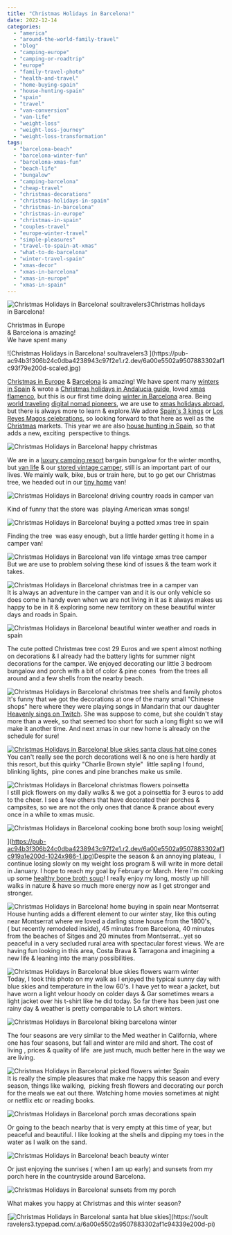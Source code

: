 ```yaml
---
title: "Christmas Holidays in Barcelona!"
date: 2022-12-14
categories: 
  - "america"
  - "around-the-world-family-travel"
  - "blog"
  - "camping-europe"
  - "camping-or-roadtrip"
  - "europe"
  - "family-travel-photo"
  - "health-and-travel"
  - "home-buying-spain"
  - "house-hunting-spain"
  - "spain"
  - "travel"
  - "van-conversion"
  - "van-life"
  - "weight-loss"
  - "weight-loss-journey"
  - "weight-loss-transformation"
tags: 
  - "barcelona-beach"
  - "barcelona-winter-fun"
  - "barcelona-xmas-fun"
  - "beach-life"
  - "bungalow"
  - "camping-barcelona"
  - "cheap-travel"
  - "christmas-decorations"
  - "christmas-holidays-in-spain"
  - "christmas-in-barcelona"
  - "christmas-in-europe"
  - "christmas-in-spain"
  - "couples-travel"
  - "europe-winter-travel"
  - "simple-pleasures"
  - "travel-to-spain-at-xmas"
  - "what-to-do-barcelona"
  - "winter-travel-spain"
  - "xmas-decor"
  - "xmas-in-barcelona"
  - "xmas-in-europe"
  - "xmas-in-spain"
---
```


![Christmas Holidays in Barcelona! soultravelers3 ](https://pub-ac94b3f306b24c0dba4238943c97f2e1.r2.dev/6a00e5502a9507883302af1488b66b200c-scaled-1.jpg)Christmas holidays  
in Barcelona!  
  
Christmas in Europe  
& Barcelona is amazing!  
We have spent many 

<!--more--> ![Christmas Holidays in Barcelona! soultravelers3 ](https://pub-ac94b3f306b24c0dba4238943c97f2e1.r2.dev/6a00e5502a9507883302af1c93f79e200d-scaled.jpg)  
[Christmas in Europe](http://soultravelers3new.local/2009/12/christmas-in-europe-a-photo-fantasy-germany-xmas-markets-uk-scandinavia-nordic-holiday.html) & [Barcelona](http://soultravelers3new.local/2022/05/cheap-furnished-rentals-in-barcelona-beach-resort.html) is amazing! We have spent many [winters in Spain](http://soultravelers3new.local/2009/11/lifestyle-design-a-winter-in-spain-extendedtravel-digitalnomad-miniretirement-4hww-travel.html) & wrote a [Christmas holidays in Andalucia guide](http://soultravelers3new.local/2009/12/how-to-enjoy-family-travel-abroad-at-christmas-digital-nomad-4hww-extended-travel-holidays.html), loved [xmas flamenco](http://soultravelers3new.local/2006/12/flamenco-christ.html), but this is our first time doing [winter in Barcelona](http://soultravelers3new.local/2022/11/best-warm-winter-digital-nomad-destinations-.html#more) area. Being [world traveling](http://soultravelers3new.local/2022/03/retirement-traveling-around-the-world.html) [digital nomad pioneers](http://soultravelers3new.local/2022/09/vacation-vs-full-time-travel-digital-nomad-lifestyle.html#more), we are use to [xmas holidays abroad](http://soultravelers3new.local/2012/12/christmas-travel-to-europe.html), but there is always more to learn & explore.We adore [Spain's 3 kings](https://www.youtube.com/watch?v=1WM_trrS9DM) or [Los Reyes Magos celebrations.](http://soultravelers3new.local/2010/01/3-kings-in-spain-andalusia-festival-tradition-white-village-christmas-epiphany-12th-night.html) so looking forward to that here as well as the [Christmas](http://soultravelers3new.local/2008/02/holiday-letter.html) markets. This year we are also [house hunting in Spain](http://soultravelers3new.local/2022/07/americans-house-hunting-in-spain-home-buying-abroad-.html), so that adds a new, exciting  perspective to things.   
  
![Christmas Holidays in Barcelona! happy christmas ](https://pub-ac94b3f306b24c0dba4238943c97f2e1.r2.dev/6a00e5502a9507883302af14aa5b61200b-1536x1332-1.jpg)  
  
We are in a [luxury camping resort](http://soultravelers3new.local/2022/07/camping-spain-simple-pleasures.html) bargain bungalow for the winter months, but [van life](http://soultravelers3new.local/2022/01/americans-van-life-in-europe-2022.html) & our [stored vintage camper](http://soultravelers3new.local/2022/02/storing-a-van-rv-camper-in-europe-vanlife-solutions-.html), still is an important part of our lives. We mainly walk, bike, bus or train here, but to go get our Christmas tree, we headed out in our [tiny home](http://soultravelers3new.local/2022/06/tiny-house-on-wheels-vintage-rv-remodel-.html) van!   
  
![Christmas Holidays in Barcelona! driving country roads in camper van ](https://pub-ac94b3f306b24c0dba4238943c97f2e1.r2.dev/6a00e5502a9507883302af1488dc81200c-1024x1024-1.jpg)  
  
Kind of funny that the store was  playing American xmas songs!  
  
![Christmas Holidays in Barcelona! buying a potted xmas tree in spain ](https://pub-ac94b3f306b24c0dba4238943c97f2e1.r2.dev/6a00e5502a9507883302af1488dc87200c-300x300-1.jpg)  
  
Finding the tree  was easy enough, but a little harder getting it home in a camper van!  
  
![Christmas Holidays in Barcelona! van life vintage xmas tree camper ](https://pub-ac94b3f306b24c0dba4238943c97f2e1.r2.dev/6a00e5502a9507883302af1488dc9c200c-300x198-1.jpg)  
But we are use to problem solving these kind of issues & the team work it takes.   
  
![Christmas Holidays in Barcelona! christmas tree in a camper van ](https://pub-ac94b3f306b24c0dba4238943c97f2e1.r2.dev/6a00e5502a9507883302af1488dcac200c-scaled.jpg)  
It is always an adventure in the camper van and it is our only vehicle so does come in handy even when we are not living in it as it always makes us happy to be in it & exploring some new territory on these beautiful winter days and roads in Spain.   
  
![Christmas Holidays in Barcelona! beautiful winter weather and roads in spain ](https://pub-ac94b3f306b24c0dba4238943c97f2e1.r2.dev/6a00e5502a9507883302af1488dcca200c.jpg)  
  
The cute potted Christmas tree cost 29 Euros and we spent almost nothing on decorations & I already had the battery lights for summer night decorations for the camper. We enjoyed decorating our little 3 bedroom bungalow and porch with a bit of color & pine cones  from the trees all around and a few shells from the nearby beach.   
  
![Christmas Holidays in Barcelona! christmas tree   shells and family photos ](https://pub-ac94b3f306b24c0dba4238943c97f2e1.r2.dev/6a00e5502a9507883302af14aa6e1b200b-1542x2048-1.jpg)  
It's funny that we got the decorations at one of the many small "Chinese shops" here where they were playing songs in Mandarin that our daughter [Heavenly sings on Twitch](https://www.twitch.tv/heavenly). She was suppose to come, but she couldn't stay more than a week, so that seemed too short for such a long flight so we will make it another time. And next xmas in our new home is already on the schedule for sure!   
  
[![Christmas Holidays in Barcelona! blue skies santa claus hat pine cones](https://pub-ac94b3f306b24c0dba4238943c97f2e1.r2.dev/6a00e5502a9507883302af14aa6eda200b.jpg "Christmas Holidays in Barcelona! blue skies santa claus hat pine cones")](
https://pub-ac94b3f306b24c0dba4238943c97f2e1.r2.dev/6a00e5502a9507883302af14aa6eda200b-768x735-1.jpg)  
You can't really see the porch decorations well & no one is here hardly at this resort, but this quirky "Charlie Brown style"  little sapling I found, blinking lights,  pine cones and pine branches make us smile.   
  
![Christmas Holidays in Barcelona! christmas flowers poinsetta ](https://pub-ac94b3f306b24c0dba4238943c97f2e1.r2.dev/6a00e5502a9507883302af14aa6f6c200b-1536x1383-1.jpg)  
I still pick flowers on my daily walks & we got a poinsettia for 3 euros to add to the cheer. I see a few others that have decorated their porches & campsites, so we are not the only ones that dance & prance about every once in a while to xmas music.   
  
[](https://pub-ac94b3f306b24c0dba4238943c97f2e1.r2.dev/6a00e5502a9507883302af1c919a1e200d-1024x986-1.jpg)![Christmas Holidays in Barcelona! cooking bone broth soup losing weight ](https://pub-ac94b3f306b24c0dba4238943c97f2e1.r2.dev/6a00e5502a9507883302af14aa6f9a200b-scaled.jpg)[  
  
](https://pub-ac94b3f306b24c0dba4238943c97f2e1.r2.dev/6a00e5502a9507883302af1c919a1e200d-1024x986-1.jpg)Despite the season & an annoying plateau,  I continue losing slowly on my weight loss program & will write in more detail in January. I hope to reach my goal by February or March. Here I'm cooking up some [healthy bone broth soup](http://soultravelers3new.local/2012/10/how-to-make-nourishing-bone-broth-recipes-to-heal.html)! I really enjoy my long, mostly up hill walks in nature & have so much more energy now as I get stronger and stronger.   
  
![Christmas Holidays in Barcelona! home buying in spain near Montserrat ](https://pub-ac94b3f306b24c0dba4238943c97f2e1.r2.dev/6a00e5502a9507883302af14aa6fe6200b-300x255-1.jpg)  
House hunting adds a different element to our winter stay, like this outing near Montserrat where we loved a darling stone house from the 1800's, ( but recently remodeled inside), 45 minutes from Barcelona, 40 minutes from the beaches of Sitges and 20 minutes from Montserrat...yet so peaceful in a very secluded rural area with spectacular forest views. We are having fun looking in this area, Costa Brava & Tarragona and imagining a new life & leaning into the many possibilities.  
  
![Christmas Holidays in Barcelona! blue skies  flowers  warm winter ](https://pub-ac94b3f306b24c0dba4238943c97f2e1.r2.dev/6a00e5502a9507883302af1488ef07200c-225x300-1.jpg)  
Today, I took this photo on my walk as I enjoyed the typical sunny day with blue skies and temperature in the low 60's. I have yet to wear a jacket, but have worn a light velour hoody on colder days & Gar sometimes wears a light jacket over his t-shirt like he did today. So far there has been just one rainy day & weather is pretty comparable to LA short winters.   
  
![Christmas Holidays in Barcelona! biking barcelona winter ](https://pub-ac94b3f306b24c0dba4238943c97f2e1.r2.dev/6a00e5502a9507883302af1c9430d1200d-scaled.jpg)  
  
The four seasons are very similar to the Med weather in California, where one has four seasons, but fall and winter are mild and short. The cost of living , prices & quality of life  are just much, much better here in the way we are living.   
  
![Christmas Holidays in Barcelona! picked flowers winter Spain ](https://pub-ac94b3f306b24c0dba4238943c97f2e1.r2.dev/6a00e5502a9507883302af1488ef71200c-666x1024-1.jpg)  
It is really the simple pleasures that make me happy this season and every season, things like walking,  picking fresh flowers and decorating our porch for the meals we eat out there. Watching home movies sometimes at night or netflix etc or reading books.   
  
![Christmas Holidays in Barcelona! porch xmas decorations spain ](https://pub-ac94b3f306b24c0dba4238943c97f2e1.r2.dev/6a00e5502a9507883302af1c943130200d-scaled-1.jpg)  
  
Or going to the beach nearby that is very empty at this time of year, but peaceful and beautiful. I like looking at the shells and dipping my toes in the water as I walk on the sand.   
  
![Christmas Holidays in Barcelona! beach beauty winter ](https://pub-ac94b3f306b24c0dba4238943c97f2e1.r2.dev/6a00e5502a9507883302af1c9432e1200d-1536x1152-1.jpg)  
  
Or just enjoying the sunrises ( when I am up early) and sunsets from my porch here in the countryside around Barcelona.   
  
![Christmas Holidays in Barcelona! sunsets from my porch](https://pub-ac94b3f306b24c0dba4238943c97f2e1.r2.dev/6a00e5502a9507883302af1488f1e2200c-300x183-1.jpg)  
  
What makes you happy at Christmas and this winter season?   
  
[![Christmas Holidays in Barcelona! santa hat blue skies ](https://pub-ac94b3f306b24c0dba4238943c97f2e1.r2.dev/6a00e5502a9507883302af1c94339e200d.jpg "Christmas Holidays in Barcelona! santa hat blue skies ")](https://soult
ravelers3.typepad.com/.a/6a00e5502a9507883302af1c94339e200d-pi)
